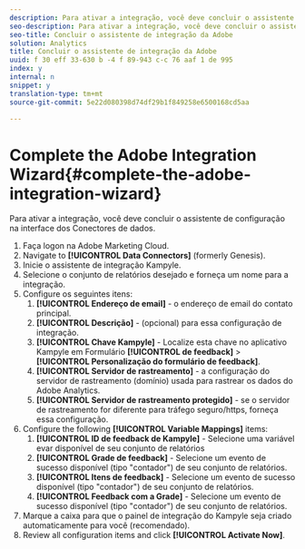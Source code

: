 ```yaml
---
description: Para ativar a integração, você deve concluir o assistente de configuração na interface dos Conectores de dados.
seo-description: Para ativar a integração, você deve concluir o assistente de configuração na interface dos Conectores de dados.
seo-title: Concluir o assistente de integração da Adobe
solution: Analytics
title: Concluir o assistente de integração da Adobe
uuid: f 30 eff 33-630 b -4 f 89-943 c-c 76 aaf 1 de 995
index: y
internal: n
snippet: y
translation-type: tm+mt
source-git-commit: 5e22d080398d74df29b1f849258e6500168cd5aa

---
```



# Complete the Adobe Integration Wizard{#complete-the-adobe-integration-wizard}

Para ativar a integração, você deve concluir o assistente de configuração na interface dos Conectores de dados.

1. Faça logon na Adobe Marketing Cloud.
1. Navigate to **[!UICONTROL Data Connectors]** (formerly Genesis).
1. Inicie o assistente de integração Kampyle.
1. Selecione o conjunto de relatórios desejado e forneça um nome para a integração.
1. Configure os seguintes itens:
   1. **[!UICONTROL Endereço de email]** - o endereço de email do contato principal.
   1. **[!UICONTROL Descrição]** - (opcional) para essa configuração de integração.
   1. **[!UICONTROL Chave Kampyle]** - Localize esta chave no aplicativo Kampyle em Formulário **[!UICONTROL de feedback]** &gt; **[!UICONTROL Personalização do formulário de feedback]**.
   1. **[!UICONTROL Servidor de rastreamento]** - a configuração do servidor de rastreamento (domínio) usada para rastrear os dados do Adobe Analytics.
   1. **[!UICONTROL Servidor de rastreamento protegido]** - se o servidor de rastreamento for diferente para tráfego seguro/https, forneça essa configuração.
1. Configure the following **[!UICONTROL Variable Mappings]** items:
   1. **[!UICONTROL ID de feedback de Kampyle]** - Selecione uma variável evar disponível de seu conjunto de relatórios
   1. **[!UICONTROL Grade de feedback]** - Selecione um evento de sucesso disponível (tipo "contador") de seu conjunto de relatórios.
   1. **[!UICONTROL Itens de feedback]** - Selecione um evento de sucesso disponível (tipo "contador") de seu conjunto de relatórios.
   1. **[!UICONTROL Feedback com a Grade]** - Selecione um evento de sucesso disponível (tipo "contador") de seu conjunto de relatórios.
1. Marque a caixa para que o painel de integração do Kampyle seja criado automaticamente para você (recomendado).
1. Review all configuration items and click **[!UICONTROL Activate Now]**.
